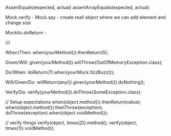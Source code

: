 
AssertEquals(expected, actual)
assertArrayEquals(expected, actual)

Mock.verify -
Mock.spy - create reall object where we can add element and change size

Mockito.doReturn -

///

When/Then: when(yourMethod()).thenReturn(5);

Given/Will: given(yourMethod()).willThrow(OutOfMemoryException.class);

Do/When: doReturn(7).when(yourMock.fizzBuzz());

Will/Given/Do: willReturn(any()).given(yourMethod()).doNothing();

Verify/Do: verify(yourMethod()).doThrow(SomeException.class);

// Setup expectations
when(object.method()).thenReturn(value);
when(object.method()).thenThrow(exception);
doThrow(exception).when(object.voidMethod());


// verify things
verify(object, times(2)).method();
verify(object, times(1)).voidMethod();